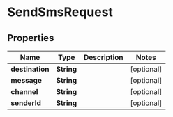 

# SendSmsRequest


## Properties

| Name | Type | Description | Notes |
|------------ | ------------- | ------------- | -------------|
|**destination** | **String** |  |  [optional] |
|**message** | **String** |  |  [optional] |
|**channel** | **String** |  |  [optional] |
|**senderId** | **String** |  |  [optional] |



